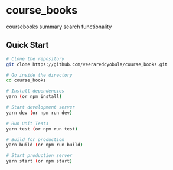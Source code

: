 # course_books
coursebooks summary search functionality

## Quick Start

```bash
# Clone the repository
git clone https://github.com/veerareddyobula/course_books.git

# Go inside the directory
cd course_books

# Install dependencies
yarn (or npm install)

# Start development server
yarn dev (or npm run dev)

# Run Unit Tests
yarn test (or npm run test)

# Build for production
yarn build (or npm run build)

# Start production server
yarn start (or npm start)
```
